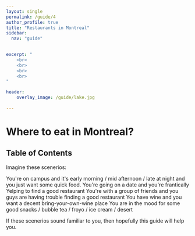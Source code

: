 ```yaml
---
layout: single
permalink: /guide/4
author_profile: true
title: "Restaurants in Montreal"
sidebar:
  nav: "guide"
    

excerpt: "
    <br>
    <br>
    <br>
    <br>
"

header:
    overlay_image: /guide/lake.jpg
    
---
```


# Where to eat in Montreal? 

## Table of Contents 

Imagine these scenerios: 

You're on campus and it's early morning / mid afternoon / late at night and you just want some quick food. 
You're going on a date and you're frantically Yelping to find a good restaurant 
You're with a group of friends and you guys are having trouble finding a good restaurant 
You have wine and you want a decent bring-your-own-wine place 
You are in the mood for some good snacks / bubble tea / froyo / ice cream / desert

If these scenerios sound familiar to you, then hopefully this guide will help you. 